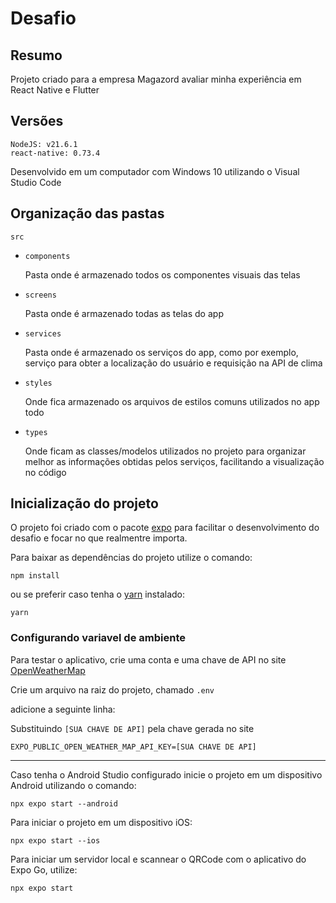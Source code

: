 # Desafio

## Resumo

Projeto criado para a empresa Magazord avaliar minha experiência em React Native e Flutter

## Versões

```
NodeJS: v21.6.1
react-native: 0.73.4
```

Desenvolvido em um computador com Windows 10 utilizando o Visual Studio Code

## Organização das pastas

`src`
- `components`

    Pasta onde é armazenado todos os componentes visuais das telas

- `screens`

    Pasta onde é armazenado todas as telas do app

- `services`

    Pasta onde é armazenado os serviços do app, como por exemplo, serviço para obter a localização do usuário e requisição na API de clima

- `styles`

    Onde fica armazenado os arquivos de estilos comuns utilizados no app todo

- `types`

    Onde ficam as classes/modelos utilizados no projeto para organizar melhor as informações obtidas pelos serviços, facilitando a visualização no código

## Inicialização do projeto

O projeto foi criado com o pacote [expo](https://docs.expo.dev/get-started/installation/) para facilitar o desenvolvimento do desafio e focar no que realmentre importa.

Para baixar as dependências do projeto utilize o comando:

```
npm install
```

ou se preferir caso tenha o [yarn](https://classic.yarnpkg.com/lang/en/docs/install/#windows-stable) instalado:

```
yarn
```


### Configurando variavel de ambiente

Para testar o aplicativo, crie uma conta e uma chave de API no site [OpenWeatherMap](https://openweathermap.org/)

Crie um arquivo na raiz do projeto, chamado `.env`

adicione a seguinte linha:

Substituindo `[SUA CHAVE DE API]` pela chave gerada no site

```
EXPO_PUBLIC_OPEN_WEATHER_MAP_API_KEY=[SUA CHAVE DE API]
```

----

Caso tenha o Android Studio configurado inicie o projeto em um dispositivo Android utilizando o comando:

```
npx expo start --android
```

Para iniciar o projeto em um dispositivo iOS:

```
npx expo start --ios
```

Para iniciar um servidor local e scannear o QRCode com o aplicativo do Expo Go, utilize:

```
npx expo start
```